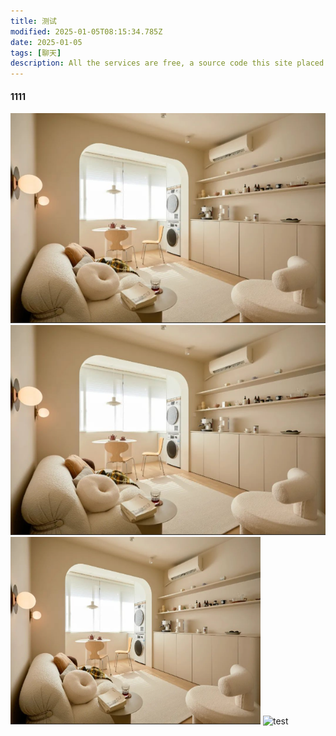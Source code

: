 ```yaml
---
title: 测试
modified: 2025-01-05T08:15:34.785Z
date: 2025-01-05
tags: [聊天]
description: All the services are free, a source code this site placed on github repository and intergration with netlify service, another service that you can use is github page for hosting your own static site.
---
```


#### 1111
![测试图片](1.png)
![年度最爱书影音](1.png)
<img src="1.png" alt="测试图片" width="400" height="300">
![test](/1.png)


